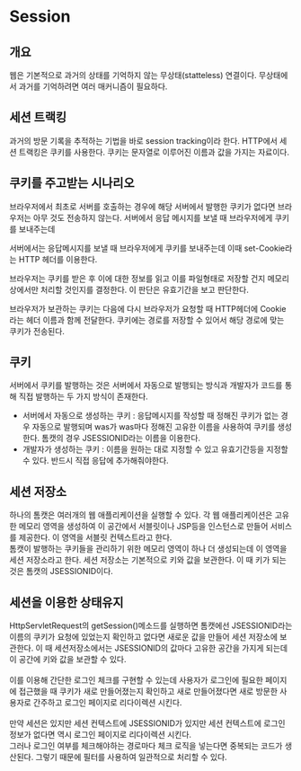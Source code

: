 # Session

## 개요

웹은 기본적으로 과거의 상태를 기억하지 않는 무상태(statteless) 연결이다.
무상태에서 과거를 기억하려면 여러 매커니즘이 필요하다.

## 세션 트랙킹

과거의 방문 기록을 추적하는 기법을 바로 session tracking이라 한다.
HTTP에서 세션 트랙킹은 쿠키를 사용한다.
쿠키는 문자열로 이루어진 이름과 값을 가지는 자료이다.

## 쿠키를 주고받는 시나리오

브라우저에서 최초로 서버를 호출하는 경우에 해당 서버에서 발행한 쿠키가 없다면 브라우저는 아무 것도 전송하지 않는다.
서버에서 응답 메시지를 보낼 때 브라우저에게 쿠키를 보내주는데 

서버에서는 응답메시지를 보낼 때 브라우저에게 쿠키를 보내주는데 이때 set-Cookie라는 HTTP 헤더를 이용한다.

브라우저는 쿠키를 받은 후 이에 대한 정보를 읽고 이를 파일형태로 저장할 건지 메모리상에서만 처리할 것인지를 결정한다. 이 판단은 유효기간을 보고 판단한다.

브라우저가 보관하는 쿠키는 다음에 다시 브라우저가 요청할 때 HTTP헤더에 Cookie라는 헤더 이름과 함께 전달한다. 쿠키에는 경로를 저장할 수 있어서 해당 경로에 맞는 쿠키가 전송된다.

## 쿠키

서버에서 쿠키를 발행하는 것은 서버에서 자동으로 발행되는 방식과 개발자가 코드를 통해 직접 발행하는 두 가지 방식이 존재한다.<br>
* 서버에서 자동으로 생성하는 쿠키 : 응답메시지를 작성할 때 정해진 쿠키가 없는 경우 자동으로 발행되며 was가 was마다 정해진 고유한 이름을 사용하여 쿠키를 생성한다. 톰캣의 경우 JSESSIONID라는 이름을 이용한다.
* 개발자가 생성하는 쿠키 : 이름을 원하는 대로 지정할 수 있고 유효기간등을 지정할 수 있다. 반드시 직접 응답에 추가해줘야한다.

## 세션 저장소

하나의 톰캣은 여러개의 웹 애플리케이션을 실행할 수 있다. 각 웹 애플리케이션은 고유한 메모리 영역을 생성하여 이 공간에서 서블릿이나 JSP등을 인스턴스로 만들어 서비스를 제공한다.
이 영역을 서블릿 컨텍스트라고 한다.<br>
톰캣이 발행하는 쿠키들을 관리하기 위한 메모리 영역이 하나 더 생성되는데 이 영역을 세션 저장소라고 한다.
세션 저장소는 기본적으로 키와 값을 보관한다. 이 때 키가 되는 것은 톰캣의 JSESSIONID이다.

## 세션을 이용한 상태유지

HttpServletRequest의 getSession()메소드를 실행하면 톰캣에선 JSESSIONID라는 이름의 쿠키가 요청에 있었는지 확인하고 없다면 새로운 값을 만들어 세션 저장소에 보관한다. 이 때 세션저장소에서는 JSESSIONID의 값마다 고유한 공간을 가지게 되는데 이 공간에 키와 값을 보관할 수 있다. 
<br><br>
이를 이용해 간단한 로그인 체크를 구현할 수 있는데
사용자가 로그인에 필요한 페이지에 접근했을 때 쿠키가 새로 만들어졌는지 확인하고 새로 만들어졌다면 새로 방문한 사용자로 간주하고 로그인 페이지로 리다이렉션 시킨다.
<br><br>
만약 세션은 있지만 세션 컨텍스트에 JSESSIONID가 있지만 세션 컨텍스트에 로그인 정보가 없다면 역시 로그인 페이지로 리다이렉션 시킨다.
<br>
그러나 로그인 여부를 체크해야하는 경로마다 체크 로직을 넣는다면 중복되는 코드가 생산된다. 그렇기 때문에 필터를 사용하여 일관적으로 처리할 수 있다.